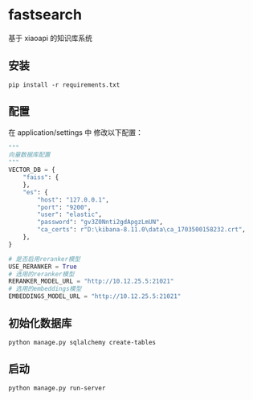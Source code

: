# fastsearch
基于 xiaoapi 的知识库系统


## 安装
```
pip install -r requirements.txt
```

## 配置
在 application/settings 中 修改以下配置：
```python
"""
向量数据库配置
"""
VECTOR_DB = {
    "faiss": {
    },
    "es": {
        "host": "127.0.0.1",
        "port": "9200",
        "user": "elastic",
        "password": "gv3Z0Nnti2gdApgzLmUN",
        "ca_certs": r"D:\kibana-8.11.0\data\ca_1703500158232.crt",
    },
}

# 是否启用reranker模型
USE_RERANKER = True
# 选用的reranker模型
RERANKER_MODEL_URL = "http://10.12.25.5:21021"
# 选用的embeddings模型
EMBEDDINGS_MODEL_URL = "http://10.12.25.5:21021"
```


## 初始化数据库
```
python manage.py sqlalchemy create-tables
```


## 启动
```
python manage.py run-server
```